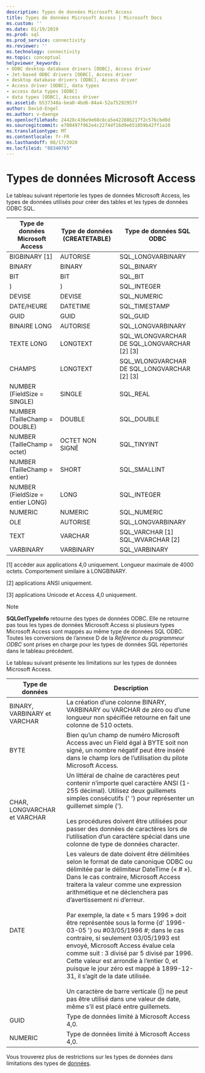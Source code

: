 ```yaml
---
description: Types de données Microsoft Access
title: Types de données Microsoft Access | Microsoft Docs
ms.custom: ''
ms.date: 01/19/2019
ms.prod: sql
ms.prod_service: connectivity
ms.reviewer: ''
ms.technology: connectivity
ms.topic: conceptual
helpviewer_keywords:
- ODBC desktop database drivers [ODBC], Access driver
- Jet-based ODBC drivers [ODBC], Access driver
- desktop database drivers [ODBC], Access driver
- Access driver [ODBC], data types
- access data types [ODBC]
- data types [ODBC], Access driver
ms.assetid: b537348a-bea0-4bd6-84a4-52a75292957f
author: David-Engel
ms.author: v-daenge
ms.openlocfilehash: 24428c436e9e60c8ca5e42288b217f2c576cbd0d
ms.sourcegitcommit: e700497f962e4c2274df16d9e651059b42ff1a10
ms.translationtype: MT
ms.contentlocale: fr-FR
ms.lasthandoff: 08/17/2020
ms.locfileid: "88340765"
---
```

# <a name="microsoft-access-data-types"></a>Types de données Microsoft Access
Le tableau suivant répertorie les types de données Microsoft Access, les types de données utilisés pour créer des tables et les types de données ODBC SQL.  
  
|Type de données Microsoft Access|Type de données (CREATETABLE)|Type de données SQL ODBC|  
|--------------------------------|-------------------------------|------------------------|  
|BIGBINARY [1]|AUTORISE|SQL_LONGVARBINARY|  
|BINARY|BINARY|SQL_BINARY|  
|BIT|BIT|SQL_BIT|  
|)|)|SQL_INTEGER|  
|DEVISE|DEVISE|SQL_NUMERIC|  
|DATE/HEURE|DATETIME|SQL_TIMESTAMP|  
|GUID|GUID|SQL_GUID|  
|BINAIRE LONG|AUTORISE|SQL_LONGVARBINARY|  
|TEXTE LONG|LONGTEXT|SQL_WLONGVARCHAR DE SQL_LONGVARCHAR [2] [3]|  
|CHAMPS|LONGTEXT|SQL_WLONGVARCHAR DE SQL_LONGVARCHAR [2] [3]|  
|NUMBER (FieldSize = SINGLE)|SINGLE|SQL_REAL|  
|NUMBER (TailleChamp = DOUBLE)|DOUBLE|SQL_DOUBLE|  
|NUMBER (TailleChamp = octet)|OCTET NON SIGNÉ|SQL_TINYINT|  
|NUMBER (TailleChamp = entier)|SHORT|SQL_SMALLINT|  
|NUMBER (FieldSize = entier LONG)|LONG|SQL_INTEGER|  
|NUMERIC|NUMERIC|SQL_NUMERIC|  
|OLE|AUTORISE|SQL_LONGVARBINARY|  
|TEXT|VARCHAR|SQL_VARCHAR [1] SQL_WVARCHAR [2]|  
|VARBINARY|VARBINARY|SQL_VARBINARY|  
  
 [1] accéder aux applications 4,0 uniquement. Longueur maximale de 4000 octets. Comportement similaire à LONGBINARY.  
  
 [2] applications ANSI uniquement.  
  
 [3] applications Unicode et Access 4,0 uniquement.  
  
> [!NOTE]  
>  **SQLGetTypeInfo** retourne des types de données ODBC. Elle ne retourne pas tous les types de données Microsoft Access si plusieurs types Microsoft Access sont mappés au même type de données SQL ODBC. Toutes les conversions de l’annexe D de la *Référence du programmeur ODBC* sont prises en charge pour les types de données SQL répertoriés dans le tableau précédent.  
  
 Le tableau suivant présente les limitations sur les types de données Microsoft Access.  
  
|Type de données|Description|  
|---------------|-----------------|  
|BINARY, VARBINARY et VARCHAR|La création d’une colonne BINARY, VARBINARY ou VARCHAR de zéro ou d’une longueur non spécifiée retourne en fait une colonne de 510 octets.|  
|BYTE|Bien qu’un champ de numéro Microsoft Access avec un Field égal à BYTE soit non signé, un nombre négatif peut être inséré dans le champ lors de l’utilisation du pilote Microsoft Access.|  
|CHAR, LONGVARCHAR et VARCHAR|Un littéral de chaîne de caractères peut contenir n’importe quel caractère ANSI (1-255 décimal). Utilisez deux guillemets simples consécutifs (' ') pour représenter un guillemet simple (').<br /><br /> Les procédures doivent être utilisées pour passer des données de caractères lors de l’utilisation d’un caractère spécial dans une colonne de type de données character.|  
|DATE|Les valeurs de date doivent être délimitées selon le format de date canonique ODBC ou délimitée par le délimiteur DateTime (« # »). Dans le cas contraire, Microsoft Access traitera la valeur comme une expression arithmétique et ne déclenchera pas d’avertissement ni d’erreur.<br /><br /> Par exemple, la date « 5 mars 1996 » doit être représentée sous la forme {d' 1996-03-05 '} ou #03/05/1996 #; dans le cas contraire, si seulement 03/05/1993 est envoyé, Microsoft Access évalue cela comme suit : 3 divisé par 5 divisé par 1996. Cette valeur est arrondie à l’entier 0, et puisque le jour zéro est mappé à 1899-12-31, il s’agit de la date utilisée.<br /><br /> Un caractère de barre verticale (&#124;) ne peut pas être utilisé dans une valeur de date, même s’il est placé entre guillemets.|  
|GUID|Type de données limité à Microsoft Access 4,0.|  
|NUMERIC|Type de données limité à Microsoft Access 4,0.|  
  
 Vous trouverez plus de restrictions sur les types de données dans limitations des types de [données](../../odbc/microsoft/data-type-limitations.md).
